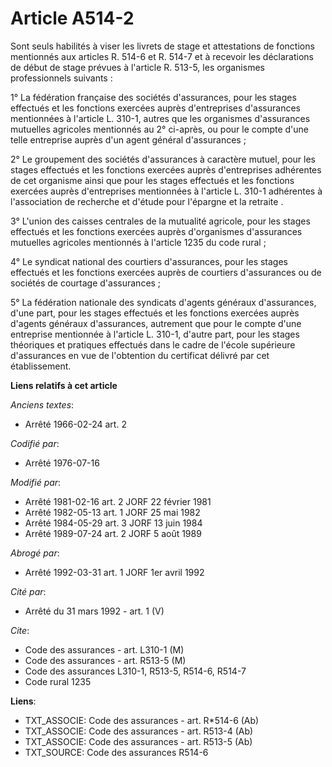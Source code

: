 # Article A514-2

Sont seuls habilités à viser les livrets de stage et attestations de fonctions mentionnés aux articles R. 514-6 et R. 514-7
et à recevoir les déclarations de début de stage prévues à l'article R. 513-5, les organismes professionnels suivants :

1° La fédération française des sociétés d'assurances, pour les stages effectués et les fonctions exercées auprès
d'entreprises d'assurances mentionnées à l'article L. 310-1, autres que les organismes d'assurances mutuelles agricoles
mentionnés au 2° ci-après, ou pour le compte d'une telle entreprise auprès d'un agent général d'assurances ;

2° Le groupement des sociétés d'assurances à caractère mutuel, pour les stages effectués et les fonctions exercées auprès
d'entreprises adhérentes de cet organisme ainsi que pour les stages effectués et les fonctions exercées auprès d'entreprises
mentionnées à l'article L. 310-1 adhérentes à l'association de recherche et d'étude pour l'épargne et la retraite .

3° L'union des caisses centrales de la mutualité agricole, pour les stages effectués et les fonctions exercées auprès
d'organismes d'assurances mutuelles agricoles mentionnés à l'article 1235 du code rural ;

4° Le syndicat national des courtiers d'assurances, pour les stages effectués et les fonctions exercées auprès de courtiers
d'assurances ou de sociétés de courtage d'assurances ;

5° La fédération nationale des syndicats d'agents généraux d'assurances, d'une part, pour les stages effectués et les
fonctions exercées auprès d'agents généraux d'assurances, autrement que pour le compte d'une entreprise mentionnée à
l'article L. 310-1, d'autre part, pour les stages théoriques et pratiques effectués dans le cadre de l'école supérieure
d'assurances en vue de l'obtention du certificat délivré par cet établissement.

**Liens relatifs à cet article**

_Anciens textes_:

  - Arrêté 1966-02-24 art. 2

_Codifié par_:

  - Arrêté 1976-07-16

_Modifié par_:

  - Arrêté 1981-02-16 art. 2 JORF 22 février 1981
  - Arrêté 1982-05-13 art. 1 JORF 25 mai 1982
  - Arrêté 1984-05-29 art. 3 JORF 13 juin 1984
  - Arrêté 1989-07-24 art. 2 JORF 5 août 1989

_Abrogé par_:

  - Arrêté 1992-03-31 art. 1 JORF 1er avril 1992

_Cité par_:

  - Arrêté du 31 mars 1992 - art. 1 (V)

_Cite_:

  - Code des assurances - art. L310-1 (M)
  - Code des assurances - art. R513-5 (M)
  - Code des assurances L310-1, R513-5, R514-6, R514-7
  - Code rural 1235

**Liens**:

  - TXT_ASSOCIE: Code des assurances - art. R*514-6 (Ab)
  - TXT_ASSOCIE: Code des assurances - art. R513-4 (Ab)
  - TXT_ASSOCIE: Code des assurances - art. R513-5 (Ab)
  - TXT_SOURCE: Code des assurances R514-6
